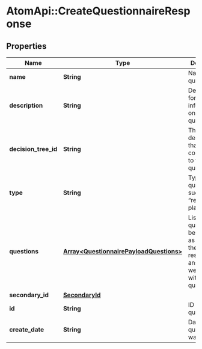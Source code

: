 # AtomApi::CreateQuestionnaireResponse

## Properties
Name | Type | Description | Notes
------------ | ------------- | ------------- | -------------
**name** | **String** | Name for the questionnaire | 
**description** | **String** | Descriptions for additional information on the questionnaire | [optional] 
**decision_tree_id** | **String** | The ID of the decision tree that corresponds to the questionnaire | [optional] 
**type** | **String** | Type of questionnaire such as “retirement plan” | [optional] 
**questions** | [**Array&lt;QuestionnairePayloadQuestions&gt;**](QuestionnairePayloadQuestions.md) | List of questions to be answered as well as their respective answers and weights within the questionnaire | [optional] 
**secondary_id** | [**SecondaryId**](SecondaryId.md) |  | [optional] 
**id** | **String** | ID of the questionnaire | [optional] 
**create_date** | **String** | Datetime the questionnaire was created | [optional] 


